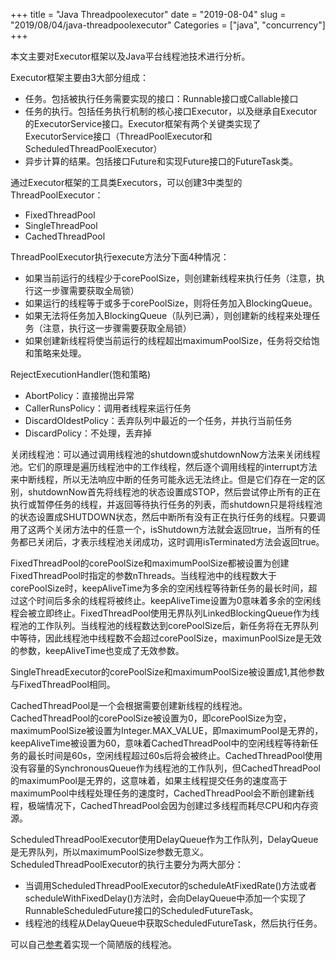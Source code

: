 +++
title = "Java Threadpoolexecutor"
date = "2019-08-04"
slug = "2019/08/04/java-threadpoolexecutor"
Categories = ["java", "concurrency"]
+++

本文主要对Executor框架以及Java平台线程池技术进行分析。

<!-- more -->

Executor框架主要由3大部分组成：

- 任务。包括被执行任务需要实现的接口：Runnable接口或Callable接口
- 任务的执行。包括任务执行机制的核心接口Executor，以及继承自Executor的ExecutorService接口。Executor框架有两个关键类实现了ExecutorService接口（ThreadPoolExecutor和ScheduledThreadPoolExecutor）
- 异步计算的结果。包括接口Future和实现Future接口的FutureTask类。

通过Executor框架的工具类Executors，可以创建3中类型的ThreadPoolExecutor：

- FixedThreadPool
- SingleThreadPool
- CachedThreadPool

ThreadPoolExecutor执行execute方法分下面4种情况：

- 如果当前运行的线程少于corePoolSize，则创建新线程来执行任务（注意，执行这一步骤需要获取全局锁）
- 如果运行的线程等于或多于corePoolSize，则将任务加入BlockingQueue。
- 如果无法将任务加入BlockingQueue（队列已满），则创建新的线程来处理任务（注意，执行这一步骤需要获取全局锁）
- 如果创建新线程将使当前运行的线程超出maximumPoolSize，任务将交给饱和策略来处理。

RejectExecutionHandler(饱和策略)

- AbortPolicy：直接抛出异常
- CallerRunsPolicy：调用者线程来运行任务
- DiscardOldestPolicy：丢弃队列中最近的一个任务，并执行当前任务
- DiscardPolicy：不处理，丢弃掉

关闭线程池：可以通过调用线程池的shutdown或shutdownNow方法来关闭线程池。它们的原理是遍历线程池中的工作线程，然后逐个调用线程的interrupt方法来中断线程，所以无法响应中断的任务可能永远无法终止。但是它们存在一定的区别，shutdownNow首先将线程池的状态设置成STOP，然后尝试停止所有的正在执行或暂停任务的线程，并返回等待执行任务的列表，而shutdown只是将线程池的状态设置成SHUTDOWN状态，然后中断所有没有正在执行任务的线程。只要调用了这两个关闭方法中的任意一个，isShutdown方法就会返回true，当所有的任务都已关闭后，才表示线程池关闭成功，这时调用isTerminated方法会返回true。

FixedThreadPool的corePoolSize和maximumPoolSize都被设置为创建FixedThreadPool时指定的参数nThreads。当线程池中的线程数大于corePoolSize时，keepAliveTime为多余的空闲线程等待新任务的最长时间，超过这个时间后多余的线程将被终止。keepAliveTime设置为0意味着多余的空闲线程会被立即终止。FixedThreadPool使用无界队列LinkedBlockingQueue作为线程池的工作队列。当线程池的线程数达到corePoolSize后，新任务将在无界队列中等待，因此线程池中线程数不会超过corePoolSize，maximunPoolSize是无效的参数，keepAliveTime也变成了无效参数。

SingleThreadExecutor的corePoolSize和maximumPoolSize被设置成1,其他参数与FixedThreadPool相同。

CachedThreadPool是一个会根据需要创建新线程的线程池。CachedThreadPool的corePoolSize被设置为0，即corePoolSize为空，maximumPoolSize被设置为Integer.MAX_VALUE，即maximumPool是无界的，keepAliveTime被设置为60，意味着CachedThreadPool中的空闲线程等待新任务的最长时间是60s，空闲线程超过60s后将会被终止。CachedThreadPool使用没有容量的SynchronousQueue作为线程池的工作队列，但CachedThreadPool的maximumPool是无界的，这意味着，如果主线程提交任务的速度高于maximumPool中线程处理任务的速度时，CachedThreadPool会不断创建新线程，极端情况下，CachedThreadPool会因为创建过多线程而耗尽CPU和内存资源。

ScheduledThreadPoolExecutor使用DelayQueue作为工作队列，DelayQueue是无界队列，所以maximumPoolSize参数无意义。ScheduledThreadPoolExecutor的执行主要分为两大部分：

- 当调用ScheduledThreadPoolExecutor的scheduleAtFixedRate()方法或者scheduleWithFixedDelay()方法时，会向DelayQueue中添加一个实现了RunnableScheduledFuture接口的ScheduledFutureTask。
- 线程池的线程从DelayQueue中获取ScheduledFutureTask，然后执行任务。

可以自己[参考](https://github.com/flyfire/ReadJCIP/tree/master/src/main/java/com/solarexsoft/jcip/art/ch04)着实现一个简陋版的线程池。

